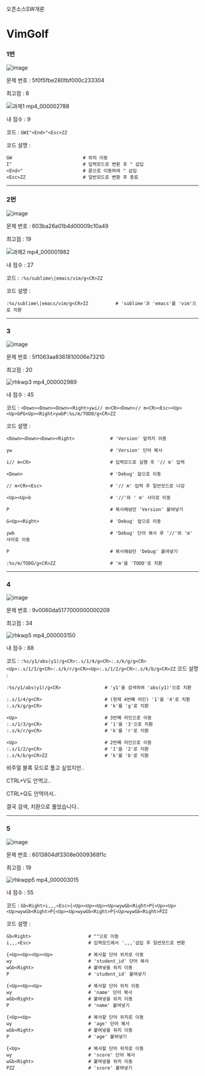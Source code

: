 오픈소스SW개론
# VimGolf


### 1번

![image](https://user-images.githubusercontent.com/94598039/144725723-070abe15-3f8f-454b-973f-e03e493c98a8.png)


문제 번호 : 5f0f5fbe280fbf000c233304

최고점 : 8

![과제1 mp4_000002788](https://user-images.githubusercontent.com/94598039/144727108-d5972bc6-bfae-4497-907c-bda32b653c23.gif)


내 점수 : 9

코드 : 
`
GWI"<End>"<Esc>ZZ
`

코드 설명 :
```
GW                          # 위치 이동
I"                          # 입력모드로 변환 후 " 삽입
<End>"                      # 끝으로 이동하여 " 삽입
<Esc>ZZ                     # 일반모드로 변환 후 종료
```

---

### 2번

![image](https://user-images.githubusercontent.com/94598039/144725746-c1a2cbea-2521-47f1-bed8-ea9471b48b48.png)

문제 번호 : 603ba26a01b4d00009c10a49

최고점 : 19

![과제2 mp4_000001982](https://user-images.githubusercontent.com/94598039/144727223-ba892272-0785-4086-9dcb-7fd5223afaaf.gif)


내 점수 : 27

코드 : 
`
:%s/sublime\|emacs/vim/g<CR>ZZ
`

코드 설명 :
```
:%s/sublime\|emacs/vim/g<CR>ZZ          # 'sublime'과 'emacs'를 'vim'으로 치환
```

---

### 3

![image](https://user-images.githubusercontent.com/94598039/144725786-06683b1a-4048-412b-b650-83a4b38ba0ba.png)


문제 번호 : 5f1063aa8361810006e73210

최고점 : 20


![rhkwp3 mp4_000002989](https://user-images.githubusercontent.com/94598039/144727375-a461a6df-1afe-4699-acfb-846af9cc1975.gif)



내 점수 : 45

코드 : `<Down><Down><Down><Right>ywi// m<CR><Down>// m<CR><Esc><Up><Up>bPG<Up><Right>ywbP:%s/m/TODO/g<CR>ZZ`


코드 설명 :
```
<Down><Down><Down><Right>             # 'Version' 앞까지 이동

yw                                    # 'Version' 단어 복사

i// m<CR>                             # 입력모드로 실행 후 '// m' 입력

<Down>                                # 'Debug' 앞으로 이동

// m<CR><Esc>                         # '// m' 입력 후 일반모드로 나감

<Up><Up>b                             # '//'와 ' m' 사이로 이동

P                                     # 복사해놨던 'Version' 붙여넣기

G<Up><Right>                          # 'Debug' 앞으로 이동

ywb                                   # 'Debug' 단어 복사 루 '//'와 'm' 사이로 이동

P                                     # 복사해놨던 'Debug' 붙여넣기

:%s/m/TODO/g<CR>ZZ                    # 'm'을 'TODO'로 치환
```

---

### 4

![image](https://user-images.githubusercontent.com/94598039/144725797-80ba4586-7f30-4d9a-abc2-512e1fd034c2.png)


문제 번호 : 9v0060da5177000000000209

최고점 : 34


![rhkwp5 mp4_000003150](https://user-images.githubusercontent.com/94598039/144727415-e216ceb4-de2f-4973-9c34-b72550d4d69d.gif)



내 점수 : 88

코드 :
  `
  :%s/y1/abs(y1)/g<CR>:.s/1/4/g<CR>:.s/k/g/g<CR><Up>:.s/1/3/g<CR>:.s/k/r/g<CR><Up>:.s/1/2/g<CR>:.s/k/b/g<CR>ZZ
  `
코드 설명 :
  ```
  :%s/y1/abs(y1)/g<CR>                # 'y1'을 검색하여 'abs(y1)'으로 치환
  
  :.s/1/4/g<CR>                       # (현재 4번째 라인) '1'을 '4'로 치환
  :.s/k/g/g<CR>                       # 'k'를 'g'로 치환
  
  <Up>                                # 3번째 라인으로 이동
  :.s/1/3/g<CR>                       # '1'을 '3'으로 치환
  :.s/k/r/g<CR>                       # 'k'를 'r'로 치환
  
  <Up>                                # 2번째 라인으로 이동
  :.s/1/2/g<CR>                       # '1'을 '2'로 치환
  :.s/k/b/g<CR>ZZ                     # 'k'를 'b'로 치환
  ```


  비주얼 블록 모드로 풀고 싶었지만..


  CTRL+V도 안먹고..
  

  CTRL+Q도 안먹어서..

  결국 검색, 치환으로 풀었습니다..

---

### 5
![image](https://user-images.githubusercontent.com/94598039/144725805-8b311a85-7e4c-4074-a5ed-55ab3b2d78f5.png)


문제 번호 : 6013804df3308e0009368f1c

최고점 : 19


![rhkwpp5 mp4_000003015](https://user-images.githubusercontent.com/94598039/144727390-7b18e940-4e1a-49ba-a136-29109aca36ac.gif)



내 점수 : 55

코드 : 
`
Gb<Right>i,,,<Esc>{<Up><Up><Up><Up>wywGb<Right>P{<Up><Up><Up>wywGb<Right>P{<Up><Up>wywGb<Right>P{<Up>wywGb<Right>PZZ
`

코드 설명 :
```
Gb<Right>                     # ""으로 이동
i,,,<Esc>                     # 입력모드에서 ',,,'삽입 후 일반모드로 변환

{<Up><Up><Up><Up>             # 복사할 단어 위치로 이동
wy                            # 'student_id' 단어 복사
wGb<Right>                    # 붙여넣을 위치 이동
P                             # 'student_id' 붙여넣기

{<Up><Up><Up>                 # 복사할 단어 위치 이동
wy                            # 'name' 단어 복사
wGb<Right>                    # 붙여넣을 위치 이동
P                             # 'name' 붙여넣기

{<Up><Up>                     # 복사할 단어 위치로 이동
wy                            # 'age' 단어 복사
wGb<Right>                    # 붙여넣을 위치 이동
P                             # 'age' 붙여넣기

{<Up>                         # 복사할 단어 위치로 이동
wy                            # 'score' 단어 복사
wGb<Right>                    # 붙여넣을 위치 이동
PZZ                           # 'score' 붙여넣기
```
